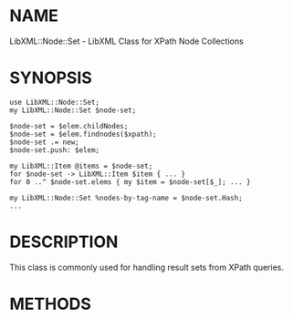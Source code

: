NAME
====

LibXML::Node::Set - LibXML Class for XPath Node Collections

SYNOPSIS
========

    use LibXML::Node::Set;
    my LibXML::Node::Set $node-set;

    $node-set = $elem.childNodes;
    $node-set = $elem.findnodes($xpath);
    $node-set .= new;
    $node-set.push: $elem;

    my LibXML::Item @items = $node-set;
    for $node-set -> LibXML::Item $item { ... }
    for 0 ..^ $node-set.elems { my $item = $node-set[$_]; ... }

    my LibXML::Node::Set %nodes-by-tag-name = $node-set.Hash;
    ...

DESCRIPTION
===========

This class is commonly used for handling result sets from XPath queries.

METHODS
=======

